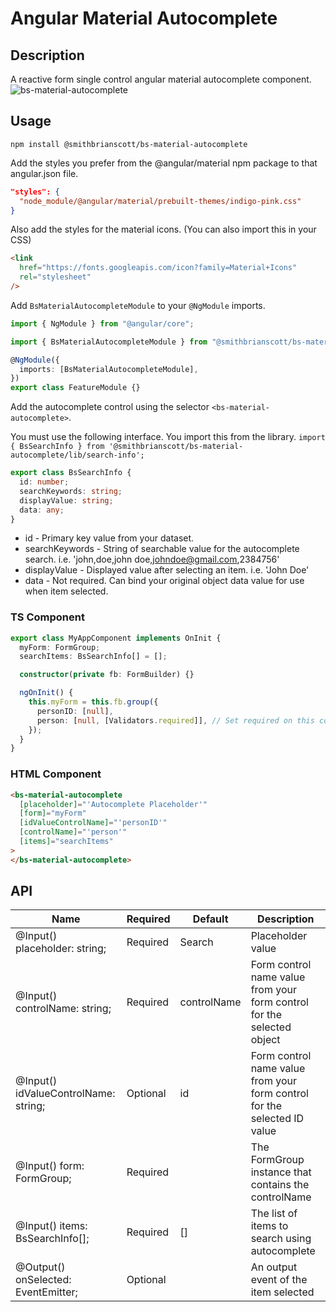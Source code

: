 # Angular Material Autocomplete

## Description

A reactive form single control angular material autocomplete component.
![bs-material-autocomplete](https://user-images.githubusercontent.com/19986009/126011568-caaa5b74-e46f-46b5-b56c-5fbdc2f1cf97.gif)

## Usage

```
npm install @smithbrianscott/bs-material-autocomplete
```

Add the styles you prefer from the @angular/material npm package to that angular.json file.

```json
"styles": {
  "node_module/@angular/material/prebuilt-themes/indigo-pink.css"
}
```

Also add the styles for the material icons. (You can also import this in your CSS)

```html
<link
  href="https://fonts.googleapis.com/icon?family=Material+Icons"
  rel="stylesheet"
/>
```

Add `BsMaterialAutocompleteModule` to your `@NgModule` imports.

```typescript
import { NgModule } from "@angular/core";

import { BsMaterialAutocompleteModule } from "@smithbrianscott/bs-material-autocomplete";

@NgModule({
  imports: [BsMaterialAutocompleteModule],
})
export class FeatureModule {}
```

Add the autocomplete control using the selector `<bs-material-autocomplete>`.

You must use the following interface. You import this from the library. `import { BsSearchInfo } from '@smithbrianscott/bs-material-autocomplete/lib/search-info';`

```typescript
export class BsSearchInfo {
  id: number;
  searchKeywords: string;
  displayValue: string;
  data: any;
}
```

- id - Primary key value from your dataset.
- searchKeywords - String of searchable value for the autocomplete search. i.e. 'john,doe,john doe,johndoe@gmail.com,2384756'
- displayValue - Displayed value after selecting an item. i.e. 'John Doe'
- data - Not required. Can bind your original object data value for use when item selected.

### TS Component

```typescript
export class MyAppComponent implements OnInit {
  myForm: FormGroup;
  searchItems: BsSearchInfo[] = [];

  constructor(private fb: FormBuilder) {}

  ngOnInit() {
    this.myForm = this.fb.group({
      personID: [null],
      person: [null, [Validators.required]], // Set required on this control if required
    });
  }
}
```

### HTML Component

```html
<bs-material-autocomplete
  [placeholder]="'Autocomplete Placeholder'"
  [form]="myForm"
  [idValueControlName]="'personID'"
  [controlName]="'person'"
  [items]="searchItems"
>
</bs-material-autocomplete>
```

## API

| Name                                              | Required | Default     | Description                                                              |
| ------------------------------------------------- | -------- | ----------- | ------------------------------------------------------------------------ |
| @Input() placeholder: string;                     | Required | Search      | Placeholder value                                                        |
| @Input() controlName: string;                     | Required | controlName | Form control name value from your form control for the selected object   |
| @Input() idValueControlName: string;              | Optional | id          | Form control name value from your form control for the selected ID value |
| @Input() form: FormGroup;                         | Required |             | The FormGroup instance that contains the controlName                     |
| @Input() items: BsSearchInfo[];                   | Required | []          | The list of items to search using autocomplete                           |
| @Output() onSelected: EventEmitter<BsSearchInfo>; | Optional |             | An output event of the item selected                                     |
